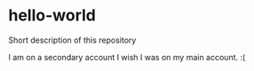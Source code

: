 # hello-world
Short description of this repository

I am on a secondary account I wish I was on my main account. :(
